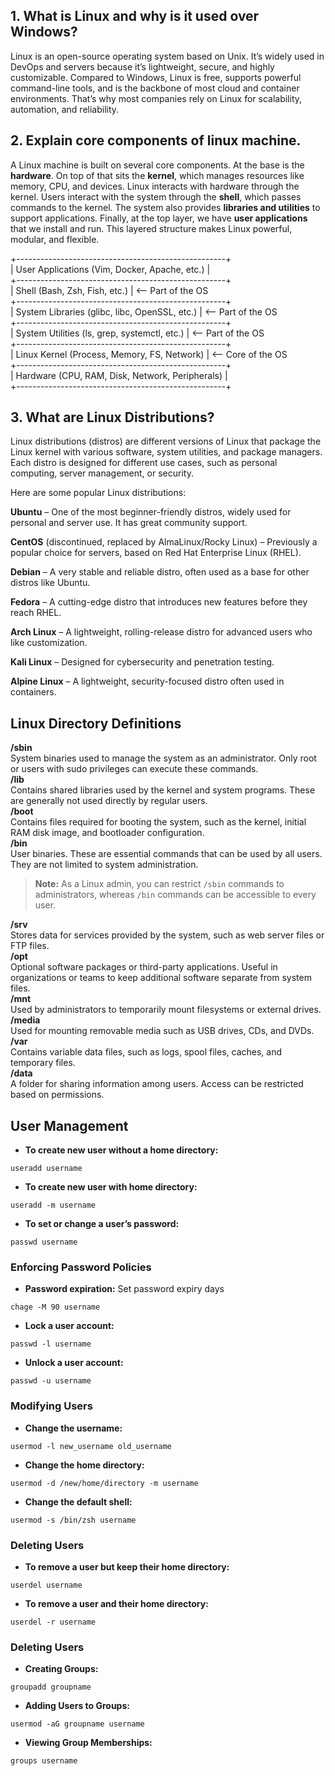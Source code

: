 ## 1. What is Linux and why is it used over Windows?  
Linux is an open-source operating system based on Unix. It’s widely used in DevOps and servers because it’s lightweight, secure, and highly customizable. Compared to Windows, Linux is free, supports powerful command-line tools, and is the backbone of most cloud and container environments. That’s why most companies rely on Linux for scalability, automation, and reliability.

## 2. Explain core components of linux machine.  
A Linux machine is built on several core components. At the base is the **hardware**. On top of that sits the **kernel**, which manages resources like memory, CPU, and devices. Linux interacts with hardware through the kernel. Users interact with the system through the **shell**, which passes commands to the kernel. The system also provides **libraries and utilities** to support applications. Finally, at the top layer, we have **user applications** that we install and run. This layered structure makes Linux powerful, modular, and flexible.    

+----------------------------------------------------+  
| User Applications (Vim, Docker, Apache, etc.)     |  
+----------------------------------------------------+  
| Shell (Bash, Zsh, Fish, etc.)                     |  <-- Part of the OS  
+----------------------------------------------------+  
| System Libraries (glibc, libc, OpenSSL, etc.)     |  <-- Part of the OS  
+----------------------------------------------------+  
| System Utilities (ls, grep, systemctl, etc.)      |  <-- Part of the OS  
+----------------------------------------------------+  
| Linux Kernel (Process, Memory, FS, Network)       |  <-- Core of the OS  
+----------------------------------------------------+  
| Hardware (CPU, RAM, Disk, Network, Peripherals)   |  
+----------------------------------------------------+      


## 3. What are Linux Distributions?  
Linux distributions (distros) are different versions of Linux that package the Linux kernel with various software, system utilities, and package managers. Each distro is designed for different use cases, such as personal computing, server management, or security.  

Here are some popular Linux distributions:  

**Ubuntu** – One of the most beginner-friendly distros, widely used for personal and server use. It has great community support.  

**CentOS** (discontinued, replaced by AlmaLinux/Rocky Linux) – Previously a popular choice for servers, based on Red Hat Enterprise Linux (RHEL).  

**Debian** – A very stable and reliable distro, often used as a base for other distros like Ubuntu.  

**Fedora** – A cutting-edge distro that introduces new features before they reach RHEL.   

**Arch Linux** – A lightweight, rolling-release distro for advanced users who like customization.   

**Kali Linux** – Designed for cybersecurity and penetration testing.   

**Alpine Linux** – A lightweight, security-focused distro often used in containers.     


## Linux Directory Definitions

**/sbin**  
System binaries used to manage the system as an administrator. Only root or users with sudo privileges can execute these commands.  
**/lib**  
Contains shared libraries used by the kernel and system programs. These are generally not used directly by regular users.  
**/boot**  
Contains files required for booting the system, such as the kernel, initial RAM disk image, and bootloader configuration.  
**/bin**  
User binaries. These are essential commands that can be used by all users. They are not limited to system administration.  

> **Note:** As a Linux admin, you can restrict `/sbin` commands to administrators, whereas `/bin` commands can be accessible to every user.  

**/srv**  
Stores data for services provided by the system, such as web server files or FTP files.  
**/opt**  
Optional software packages or third-party applications. Useful in organizations or teams to keep additional software separate from system files.  
**/mnt**  
Used by administrators to temporarily mount filesystems or external drives.  
**/media**  
Used for mounting removable media such as USB drives, CDs, and DVDs.  
**/var**  
Contains variable data files, such as logs, spool files, caches, and temporary files.  
**/data**  
A folder for sharing information among users. Access can be restricted based on permissions.  

## User Management  

- **To create new user without a home directory:** 
```
useradd username
```

- **To create new user with home directory:** 
```
useradd -m username
```
- **To set or change a user’s password:** 
```
passwd username
```
### Enforcing Password Policies  

- **Password expiration:** Set password expiry days
```
chage -M 90 username
```
- **Lock a user account:**
```
passwd -l username
```
- **Unlock a user account:**
```
passwd -u username
```

### Modifying Users  

- **Change the username:**
```
usermod -l new_username old_username
```
- **Change the home directory:**
```
usermod -d /new/home/directory -m username
```
- **Change the default shell:**
```
usermod -s /bin/zsh username
```

### Deleting Users 

- **To remove a user but keep their home directory:**
```
userdel username
```
- **To remove a user and their home directory:**
```
userdel -r username
```

### Deleting Users 

- **Creating Groups:**
```
groupadd groupname
```
- **Adding Users to Groups:**
```
usermod -aG groupname username
```
- **Viewing Group Memberships:**
```
groups username
```